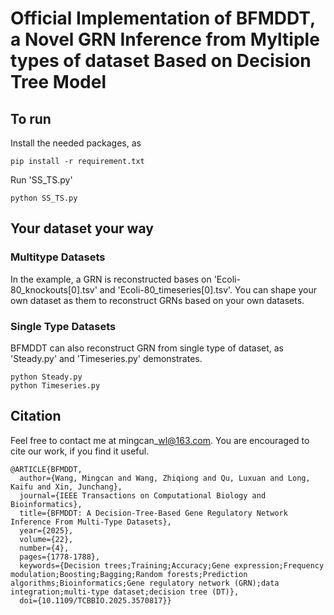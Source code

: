 # Official Implementation of BFMDDT, a Novel GRN Inference from Myltiple types of dataset Based on Decision Tree Model

## To run
Install the needed packages, as

~~~
pip install -r requirement.txt
~~~
 
Run 'SS_TS.py'
~~~
python SS_TS.py
~~~

## Your dataset your way

### Multitype Datasets
In the example, a GRN is reconstructed bases on 'Ecoli-80_knockouts[0].tsv' and 'Ecoli-80_timeseries[0].tsv'. You can shape your own dataset as them to reconstruct GRNs based on your own datasets. 

### Single Type Datasets
BFMDDT can also reconstruct GRN from single type of dataset, as 'Steady.py' and 'Timeseries.py' demonstrates. 
~~~
python Steady.py
python Timeseries.py
~~~


## Citation

Feel free to contact me at mingcan\_wl@163.com. You are encouraged to cite our work, if you find it useful. 

~~~
@ARTICLE{BFMDDT,
  author={Wang, Mingcan and Wang, Zhiqiong and Qu, Luxuan and Long, Kaifu and Xin, Junchang},
  journal={IEEE Transactions on Computational Biology and Bioinformatics}, 
  title={BFMDDT: A Decision-Tree-Based Gene Regulatory Network Inference From Multi-Type Datasets}, 
  year={2025},
  volume={22},
  number={4},
  pages={1778-1788},
  keywords={Decision trees;Training;Accuracy;Gene expression;Frequency modulation;Boosting;Bagging;Random forests;Prediction algorithms;Bioinformatics;Gene regulatory network (GRN);data integration;multi-type dataset;decision tree (DT)},
  doi={10.1109/TCBBIO.2025.3570817}}
~~~
